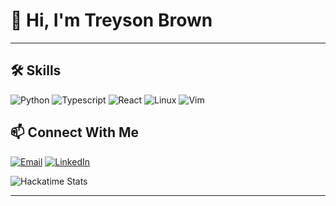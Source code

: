# 👋 Hi, I'm Treyson Brown



---

## 🛠️ **Skills**
![Python](https://img.shields.io/badge/Python-3776AB?style=flat&logo=python&logoColor=white)
![Typescript](https://img.shields.io/badge/Typescript-E34F26?style=flat&logo=typescript&logoColor=white)
![React](https://img.shields.io/badge/React-1572B6?style=flat&logo=react&logoColor=white)
![Linux](https://img.shields.io/badge/Linux-FCC624?style=flat&logo=linux&logoColor=black)
![Vim](https://img.shields.io/badge/Vim-019733?style=flat&logo=vim&logoColor=white)




## 📫 **Connect With Me**
[![Email](https://img.shields.io/badge/Email-tr3ysonb@gmail.com-D14836?style=flat&logo=gmail&logoColor=white)](mailto:tr3ysonb@gmail.com)
[![LinkedIn](https://img.shields.io/badge/LinkedIn-Treyson_Brown-0077B5?style=flat&logo=linkedin&logoColor=white)](https://linkedin.com/in/treyson-brown)

![Hackatime Stats](https://github-readme-stats.hackclub.dev/api/wakatime?username=17653&api_domain=hackatime.hackclub.com&&custom_title=Hackatime+Stats&layout=compact&cache_seconds=0&langs_count=8&theme=tokyonight)

---

